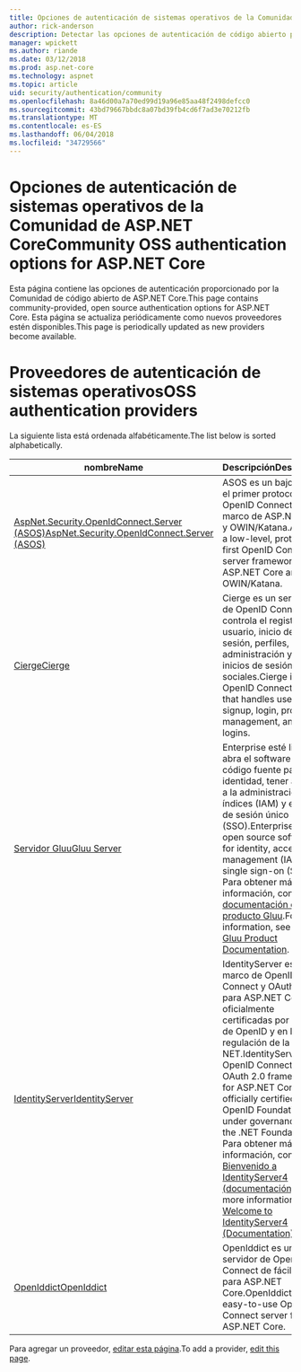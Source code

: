 ```yaml
---
title: Opciones de autenticación de sistemas operativos de la Comunidad de ASP.NET Core
author: rick-anderson
description: Detectar las opciones de autenticación de código abierto para ASP.NET Core.
manager: wpickett
ms.author: riande
ms.date: 03/12/2018
ms.prod: asp.net-core
ms.technology: aspnet
ms.topic: article
uid: security/authentication/community
ms.openlocfilehash: 8a46d00a7a70ed99d19a96e85aa48f2498defcc0
ms.sourcegitcommit: 43bd79667bbdc8a07bd39fb4cd6f7ad3e70212fb
ms.translationtype: MT
ms.contentlocale: es-ES
ms.lasthandoff: 06/04/2018
ms.locfileid: "34729566"
---
```

# <a name="community-oss-authentication-options-for-aspnet-core"></a><span data-ttu-id="abcc1-103">Opciones de autenticación de sistemas operativos de la Comunidad de ASP.NET Core</span><span class="sxs-lookup"><span data-stu-id="abcc1-103">Community OSS authentication options for ASP.NET Core</span></span>

<span data-ttu-id="abcc1-104">Esta página contiene las opciones de autenticación proporcionado por la Comunidad de código abierto de ASP.NET Core.</span><span class="sxs-lookup"><span data-stu-id="abcc1-104">This page contains community-provided, open source authentication options for ASP.NET Core.</span></span> <span data-ttu-id="abcc1-105">Esta página se actualiza periódicamente como nuevos proveedores estén disponibles.</span><span class="sxs-lookup"><span data-stu-id="abcc1-105">This page is periodically updated as new providers become available.</span></span>

# <a name="oss-authentication-providers"></a><span data-ttu-id="abcc1-106">Proveedores de autenticación de sistemas operativos</span><span class="sxs-lookup"><span data-stu-id="abcc1-106">OSS authentication providers</span></span>

<span data-ttu-id="abcc1-107">La siguiente lista está ordenada alfabéticamente.</span><span class="sxs-lookup"><span data-stu-id="abcc1-107">The list below is sorted alphabetically.</span></span>

| <span data-ttu-id="abcc1-108">nombre</span><span class="sxs-lookup"><span data-stu-id="abcc1-108">Name</span></span> | <span data-ttu-id="abcc1-109">Descripción</span><span class="sxs-lookup"><span data-stu-id="abcc1-109">Description</span></span> |
| ---- | ----------- |
| [<span data-ttu-id="abcc1-110">AspNet.Security.OpenIdConnect.Server (ASOS)</span><span class="sxs-lookup"><span data-stu-id="abcc1-110">AspNet.Security.OpenIdConnect.Server (ASOS)</span></span>](https://github.com/aspnet-contrib/AspNet.Security.OpenIdConnect.Server) | <span data-ttu-id="abcc1-111">ASOS es un bajo nivel, el primer protocolo OpenID Connect server marco de ASP.NET Core y OWIN/Katana.</span><span class="sxs-lookup"><span data-stu-id="abcc1-111">ASOS is a low-level, protocol-first OpenID Connect server framework for ASP.NET Core and OWIN/Katana.</span></span> |
| [<span data-ttu-id="abcc1-112">Cierge</span><span class="sxs-lookup"><span data-stu-id="abcc1-112">Cierge</span></span>](https://github.com/pwdless/Cierge) | <span data-ttu-id="abcc1-113">Cierge es un servidor de OpenID Connect que controla el registro de usuario, inicio de sesión, perfiles, administración y los inicios de sesión sociales.</span><span class="sxs-lookup"><span data-stu-id="abcc1-113">Cierge is an OpenID Connect server that handles user signup, login, profiles, management, and social logins.</span></span> |
| [<span data-ttu-id="abcc1-114">Servidor Gluu</span><span class="sxs-lookup"><span data-stu-id="abcc1-114">Gluu Server</span></span>](https://gluu.org/) | <span data-ttu-id="abcc1-115">Enterprise esté listo, abra el software de código fuente para identidad, tener acceso a la administración de índices (IAM) y el inicio de sesión único (SSO).</span><span class="sxs-lookup"><span data-stu-id="abcc1-115">Enterprise ready, open source software for identity, access management (IAM), and single sign-on (SSO).</span></span> <span data-ttu-id="abcc1-116">Para obtener más información, consulte el [documentación del producto Gluu](https://gluu.org/docs/).</span><span class="sxs-lookup"><span data-stu-id="abcc1-116">For more information, see the [Gluu Product Documentation](https://gluu.org/docs/).</span></span> |
| [<span data-ttu-id="abcc1-117">IdentityServer</span><span class="sxs-lookup"><span data-stu-id="abcc1-117">IdentityServer</span></span>](https://identityserver.io/) | <span data-ttu-id="abcc1-118">IdentityServer es un marco de OpenID Connect y OAuth 2.0 para ASP.NET Core, oficialmente certificadas por la base de OpenID y en la regulación de la base. NET.</span><span class="sxs-lookup"><span data-stu-id="abcc1-118">IdentityServer is an OpenID Connect and OAuth 2.0 framework for ASP.NET Core, officially certified by the OpenID Foundation and under governance of the .NET Foundation.</span></span> <span data-ttu-id="abcc1-119">Para obtener más información, consulte [Bienvenido a IdentityServer4 (documentación)](https://identityserver4.readthedocs.io/en/release/).</span><span class="sxs-lookup"><span data-stu-id="abcc1-119">For more information, see [Welcome to IdentityServer4 (Documentation)](https://identityserver4.readthedocs.io/en/release/).</span></span> |
| [<span data-ttu-id="abcc1-120">OpenIddict</span><span class="sxs-lookup"><span data-stu-id="abcc1-120">OpenIddict</span></span>](https://github.com/openiddict/openiddict-core) | <span data-ttu-id="abcc1-121">OpenIddict es un servidor de OpenID Connect de fácil de usar para ASP.NET Core.</span><span class="sxs-lookup"><span data-stu-id="abcc1-121">OpenIddict is an easy-to-use OpenID Connect server for ASP.NET Core.</span></span> |

<span data-ttu-id="abcc1-122">Para agregar un proveedor, [editar esta página](https://github.com/login?return_to=https%3A%2F%2Fgithub.com%2Faspnet%2FDocs%2Fedit%2Fmaster%2Faspnetcore%2Fsecurity%2Fauthentication%2Fcommunity.md).</span><span class="sxs-lookup"><span data-stu-id="abcc1-122">To add a provider, [edit this page](https://github.com/login?return_to=https%3A%2F%2Fgithub.com%2Faspnet%2FDocs%2Fedit%2Fmaster%2Faspnetcore%2Fsecurity%2Fauthentication%2Fcommunity.md).</span></span>
